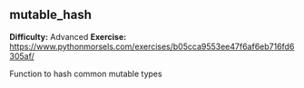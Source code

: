 ## mutable_hash
**Difficulty:** Advanced
**Exercise:** https://www.pythonmorsels.com/exercises/b05cca9553ee47f6af6eb716fd6305af/

Function to hash common mutable types
    